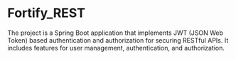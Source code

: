 # Fortify_REST
The project is a Spring Boot application that implements JWT (JSON Web Token) based authentication and authorization for securing RESTful APIs. It includes features for user management, authentication, and authorization.
